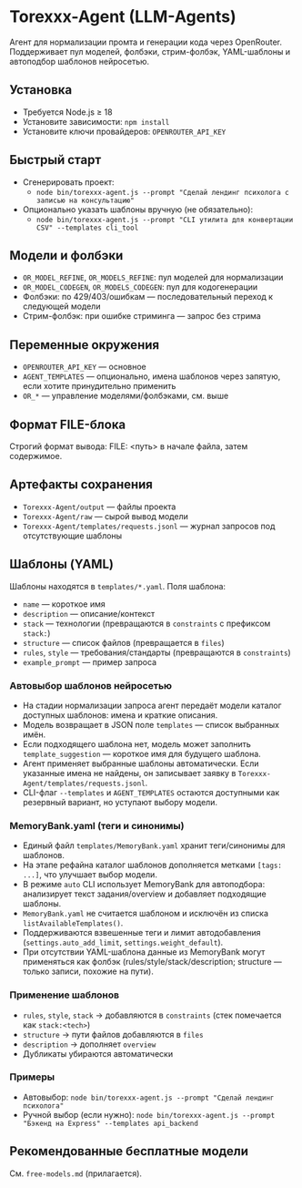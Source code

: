 # Torexxx-Agent (LLM-Agents)

Агент для нормализации промта и генерации кода через OpenRouter. Поддерживает пул моделей, фолбэки, стрим-фолбэк, YAML-шаблоны и автоподбор шаблонов нейросетью.

## Установка

- Требуется Node.js ≥ 18
- Установите зависимости: `npm install`
- Установите ключи провайдеров: `OPENROUTER_API_KEY`

## Быстрый старт

- Сгенерировать проект:
  - `node bin/torexxx-agent.js --prompt "Сделай лендинг психолога с записью на консультацию"`
- Опционально указать шаблоны вручную (не обязательно):
  - `node bin/torexxx-agent.js --prompt "CLI утилита для конвертации CSV" --templates cli_tool`

## Модели и фолбэки

- `OR_MODEL_REFINE`, `OR_MODELS_REFINE`: пул моделей для нормализации
- `OR_MODEL_CODEGEN`, `OR_MODELS_CODEGEN`: пул для кодогенерации
- Фолбэки: по 429/403/ошибкам — последовательный переход к следующей модели
- Стрим-фолбэк: при ошибке стриминга — запрос без стрима

## Переменные окружения

- `OPENROUTER_API_KEY` — основное
- `AGENT_TEMPLATES` — опционально, имена шаблонов через запятую, если хотите принудительно применить
- `OR_*` — управление моделями/фолбэками, см. выше

## Формат FILE-блока

Строгий формат вывода: FILE: <путь> в начале файла, затем содержимое.

## Артефакты сохранения

- `Torexxx-Agent/output` — файлы проекта
- `Torexxx-Agent/raw` — сырой вывод модели
- `Torexxx-Agent/templates/requests.jsonl` — журнал запросов под отсутствующие шаблоны

## Шаблоны (YAML)

Шаблоны находятся в `templates/*.yaml`. Поля шаблона:

- `name` — короткое имя
- `description` — описание/контекст
- `stack` — технологии (превращаются в `constraints` с префиксом `stack:`)
- `structure` — список файлов (превращается в `files`)
- `rules`, `style` — требования/стандарты (превращаются в `constraints`)
- `example_prompt` — пример запроса

### Автовыбор шаблонов нейросетью

- На стадии нормализации запроса агент передаёт модели каталог доступных шаблонов: имена и краткие описания.
- Модель возвращает в JSON поле `templates` — список выбранных имён.
- Если подходящего шаблона нет, модель может заполнить `template_suggestion` — короткое имя для будущего шаблона.
- Агент применяет выбранные шаблоны автоматически. Если указанные имена не найдены, он записывает заявку в `Torexxx-Agent/templates/requests.jsonl`.
- CLI-флаг `--templates` и `AGENT_TEMPLATES` остаются доступными как резервный вариант, но уступают выбору модели.

### MemoryBank.yaml (теги и синонимы)

- Единый файл `templates/MemoryBank.yaml` хранит теги/синонимы для шаблонов.
- На этапе рефайна каталог шаблонов дополняется метками `[tags: ...]`, что улучшает выбор модели.
- В режиме `auto` CLI использует MemoryBank для автоподбора: анализирует текст задания/overview и добавляет подходящие шаблоны.
- `MemoryBank.yaml` не считается шаблоном и исключён из списка `listAvailableTemplates()`.
- Поддерживаются взвешенные теги и лимит автодобавления (`settings.auto_add_limit`, `settings.weight_default`).
- При отсутствии YAML-шаблона данные из MemoryBank могут применяться как фолбэк (rules/style/stack/description; structure — только записи, похожие на пути).

### Применение шаблонов

- `rules`, `style`, `stack` → добавляются в `constraints` (стек помечается как `stack:<tech>`)
- `structure` → пути файлов добавляются в `files`
- `description` → дополняет `overview`
- Дубликаты убираются автоматически

### Примеры

- Автовыбор: `node bin/torexxx-agent.js --prompt "Сделай лендинг психолога"`
- Ручной выбор (если нужно): `node bin/torexxx-agent.js --prompt "Бэкенд на Express" --templates api_backend`

## Рекомендованные бесплатные модели

См. `free-models.md` (прилагается).